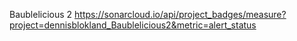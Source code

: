 Baublelicious 2 https://sonarcloud.io/api/project_badges/measure?project=dennisblokland_Baublelicious2&metric=alert_status
